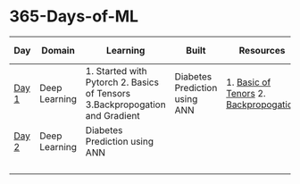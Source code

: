 # 365-Days-of-ML
| Day | Domain | Learning | Built | Resources | Other Learning |
|-----|--------|----------|-------|-----------|----------------|
| [Day 1](https://github.com/Hrishikesh332/365-Days-of-ML/tree/main/Day%201) |   Deep Learning    |  1. Started with Pytorch    2. Basics of Tensors  3.Backpropogation and Gradient | Diabetes Prediction using ANN      |  1. [Basic of Tenors](https://www.youtube.com/watch?v=3XA4ojhq44Q&list=PLZoTAELRMXVNxYFq_9MuiUdn2YnlFqmMK&index=2)      2. [Backpropogation](https://www.youtube.com/watch?v=igypbt686zI&list=PLZoTAELRMXVNxYFq_9MuiUdn2YnlFqmMK&index=3)    |  1. Various Stages of MLOPs         |
|  [Day 2](https://github.com/Hrishikesh332/365-Days-of-ML/tree/main/Day%201)          |  Deep Learning     |    Diabetes Prediction using ANN      |       |           |                |
|            |        |          |       |           |                |
|            |        |          |       |           |                |
|            |        |          |       |           |                |
|            |        |          |       |           |                |
